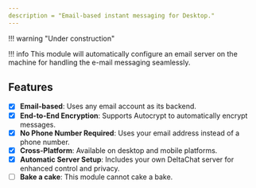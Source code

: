 ```yaml
---
description = "Email-based instant messaging for Desktop."
---
```


!!! warning "Under construction"

!!! info This module will automatically configure an email server on the machine
for handling the e-mail messaging seamlessly.

## Features

- [x] **Email-based**: Uses any email account as its backend.
- [x] **End-to-End Encryption**: Supports Autocrypt to automatically encrypt
      messages.
- [x] **No Phone Number Required**: Uses your email address instead of a phone
      number.
- [x] **Cross-Platform**: Available on desktop and mobile platforms.
- [x] **Automatic Server Setup**: Includes your own DeltaChat server for
      enhanced control and privacy.
- [ ] **Bake a cake**: This module cannot cake a bake.
